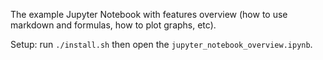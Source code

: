 The example Jupyter Notebook with features overview (how to use markdown and formulas, how to plot graphs, etc).

Setup: run `./install.sh` then open the `jupyter_notebook_overview.ipynb`.
